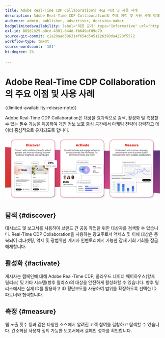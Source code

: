 ```yaml
---
title: Adobe Real-Time CDP Collaboration의 주요 이점 및 사용 사례
description: Adobe Real-Time CDP Collaboration의 주요 이점 및 사용 사례 이해
audience: admin, publisher, advertiser, decision-maker
badgelimitedavailability: label="제한 공개" type="Informative" url="https://helpx.adobe.com/legal/product-descriptions/real-time-customer-data-platform-collaboration.html newtab=true"
exl-id: 88582b25-a0cd-4901-844d-fb049af09e79
source-git-commit: c2a20aad386314f654d5451126390da4228f5572
workflow-type: tm+mt
source-wordcount: '181'
ht-degree: 2%

---
```


# Adobe Real-Time CDP Collaboration의 주요 이점 및 사용 사례

{{limited-availability-release-note}}

Adobe Real-Time CDP Collaboration은 대상을 효과적으로 검색, 활성화 및 측정할 수 있는 필수 기능을 제공하여 개인 정보 보호 중심 공간에서 마케팅 전략이 강력하고 데이터 중심적으로 유지되도록 합니다.

![Real-Time CDP Collaboration의 이점 및 사용 사례](/help/assets/benefits-use-cases/discover-activate-measure.png)

## 탐색 {#discover}

대시보드 및 보고서를 사용하여 브랜드 간 공동 작업을 위한 대상자를 검색할 수 있습니다.
Real-Time CDP Collaboration을 사용하는 광고주로서 액세스 및 이해 대상은 중복되어 리타겟팅, 억제 및 광범위한 게시자 인벤토리에서 가능한 잠재 기회 기회를 잠금 해제합니다.

## 활성화 {#activate}

게시자는 캠페인에 대해 Adobe Real-Time CDP, 클라우드 데이터 웨어하우스(향후 릴리스) 및 기타 시스템(향후 릴리스)의 대상을 안전하게 활성화할 수 있습니다.
향후 릴리스에서는 실제 ID를 활용하고 ID 횡단보도를 사용하여 범위를 확장하도록 선택한 ID 파트너와 협력합니다.

## 측정 {#measure}

웹 노출 횟수 등과 같은 다양한 소스에서 알려진 고객 참여를 결합하고 탐색할 수 있습니다.
간소화된 사용자 정의 가능한 보고서에서 캠페인 성과를 확인합니다.
